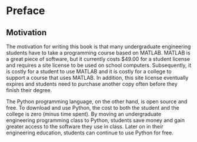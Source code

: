 
# Preface
## Motivation
The motivation for writing this book is that many undergraduate engineering students have to take a programming course based on MATLAB. MATLAB is a great piece of software, but it currently costs $49.00 for a student license and requires a site license to be used on school computers. Subsequently, it is costly for a student to use MATLAB and it is costly for a college to support a course that uses MATLAB. In addition, this site license eventually expires and students need to purchase another copy often before they finish their degree.

The Python programming language, on the other hand, is open source and free. To download and use Python, the cost to both the student and the college is zero (minus time spent). By moving an undergraduate engineering programming class to Python, students save money and gain greater access to the software they use in class. Later on in their engineering education, students can continue to use Python for free.
 

